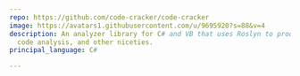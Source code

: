 ```yaml
---
repo: https://github.com/code-cracker/code-cracker
image: https://avatars1.githubusercontent.com/u/9695920?s=88&v=4
description: An analyzer library for C# and VB that uses Roslyn to produce refactorings,
  code analysis, and other niceties.
principal_language: C#

---
```

